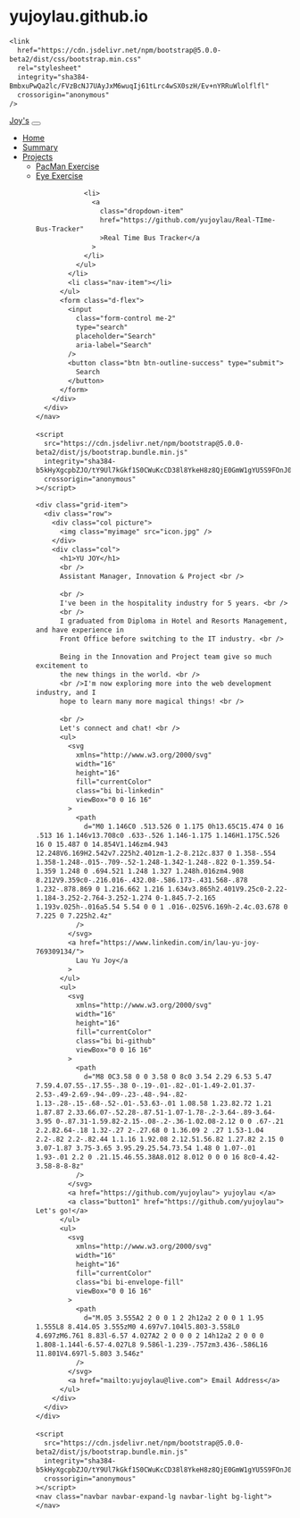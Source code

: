 # yujoylau.github.io
<!DOCTYPE html>

<html>
  <head>
    <link rel="stylesheet" href="style.css" />
    
    <link
      href="https://cdn.jsdelivr.net/npm/bootstrap@5.0.0-beta2/dist/css/bootstrap.min.css"
      rel="stylesheet"
      integrity="sha384-BmbxuPwQa2lc/FVzBcNJ7UAyJxM6wuqIj61tLrc4wSX0szH/Ev+nYRRuWlolflfl"
      crossorigin="anonymous"
    />
  </head>
  <body>
    <nav class="navbar navbar-expand-lg navbar-light bg-light">
      <div class="container-fluid">
        <a class="navbar-brand" href="#">Joy's</a>
        <button
          class="navbar-toggler"
          type="button"
          data-bs-toggle="collapse"
          data-bs-target="#navbarSupportedContent"
          aria-controls="navbarSupportedContent"
          aria-expanded="false"
          aria-label="Toggle navigation"
        >
          <span class="navbar-toggler-icon"></span>
        </button>
        <div class="collapse navbar-collapse" id="navbarSupportedContent">
          <ul class="navbar-nav me-auto mb-2 mb-lg-0">
            <li class="nav-item">
              <a class="nav-link active" aria-current="page" href="Index.html"
                >Home</a
              >
            </li>
            <li class="nav-item">
              <a class="nav-link" href="Projects.html">Summary</a>
            </li>
            <li class="nav-item dropdown">
              <a
                class="nav-link dropdown-toggle"
                href="Projects.html"
                id="navbarDropdown"
                role="button"
                data-bs-toggle="dropdown"
                aria-expanded="false"
              >
                Projects
              </a>
              <ul class="dropdown-menu" aria-labelledby="navbarDropdown">
                <li>
                  <a
                    class="dropdown-item"
                    href="https://github.com/yujoylau/PacMan-Exercise"
                    >PacMan Exercise</a
                  >
                </li>
                <li>
                  <a
                    class="dropdown-item"
                    href="https://github.com/yujoylau/Eye-Exercise"
                    >Eye Exercise</a
                  >
                </li>

                <li>
                  <a
                    class="dropdown-item"
                    href="https://github.com/yujoylau/Real-TIme-Bus-Tracker"
                    >Real Time Bus Tracker</a
                  >
                </li>
              </ul>
            </li>
            <li class="nav-item"></li>
          </ul>
          <form class="d-flex">
            <input
              class="form-control me-2"
              type="search"
              placeholder="Search"
              aria-label="Search"
            />
            <button class="btn btn-outline-success" type="submit">
              Search
            </button>
          </form>
        </div>
      </div>
    </nav>

    <script
      src="https://cdn.jsdelivr.net/npm/bootstrap@5.0.0-beta2/dist/js/bootstrap.bundle.min.js"
      integrity="sha384-b5kHyXgcpbZJO/tY9Ul7kGkf1S0CWuKcCD38l8YkeH8z8QjE0GmW1gYU5S9FOnJ0"
      crossorigin="anonymous"
    ></script>
  </body>
</html>


    <div class="grid-item">
      <div class="row">
        <div class="col picture">
          <img class="myimage" src="icon.jpg" />
        </div>
        <div class="col">
          <h1>YU JOY</h1>
          <br />
          Assistant Manager, Innovation & Project <br />

          <br />
          I've been in the hospitality industry for 5 years. <br />
          <br />
          I graduated from Diploma in Hotel and Resorts Management, and have experience in
          Front Office before switching to the IT industry. <br />

          Being in the Innovation and Project team give so much excitement to
          the new things in the world. <br />
          <br />I'm now exploring more into the web development industry, and I
          hope to learn many more magical things! <br />

          <br />
          Let's connect and chat! <br />
          <ul>
            <svg
              xmlns="http://www.w3.org/2000/svg"
              width="16"
              height="16"
              fill="currentColor"
              class="bi bi-linkedin"
              viewBox="0 0 16 16"
            >
              <path
                d="M0 1.146C0 .513.526 0 1.175 0h13.65C15.474 0 16 .513 16 1.146v13.708c0 .633-.526 1.146-1.175 1.146H1.175C.526 16 0 15.487 0 14.854V1.146zm4.943 12.248V6.169H2.542v7.225h2.401zm-1.2-8.212c.837 0 1.358-.554 1.358-1.248-.015-.709-.52-1.248-1.342-1.248-.822 0-1.359.54-1.359 1.248 0 .694.521 1.248 1.327 1.248h.016zm4.908 8.212V9.359c0-.216.016-.432.08-.586.173-.431.568-.878 1.232-.878.869 0 1.216.662 1.216 1.634v3.865h2.401V9.25c0-2.22-1.184-3.252-2.764-3.252-1.274 0-1.845.7-2.165 1.193v.025h-.016a5.54 5.54 0 0 1 .016-.025V6.169h-2.4c.03.678 0 7.225 0 7.225h2.4z"
              />
            </svg>
            <a href="https://www.linkedin.com/in/lau-yu-joy-769309134/">
              Lau Yu Joy</a
            >
          </ul>
          <ul>
            <svg
              xmlns="http://www.w3.org/2000/svg"
              width="16"
              height="16"
              fill="currentColor"
              class="bi bi-github"
              viewBox="0 0 16 16"
            >
              <path
                d="M8 0C3.58 0 0 3.58 0 8c0 3.54 2.29 6.53 5.47 7.59.4.07.55-.17.55-.38 0-.19-.01-.82-.01-1.49-2.01.37-2.53-.49-2.69-.94-.09-.23-.48-.94-.82-1.13-.28-.15-.68-.52-.01-.53.63-.01 1.08.58 1.23.82.72 1.21 1.87.87 2.33.66.07-.52.28-.87.51-1.07-1.78-.2-3.64-.89-3.64-3.95 0-.87.31-1.59.82-2.15-.08-.2-.36-1.02.08-2.12 0 0 .67-.21 2.2.82.64-.18 1.32-.27 2-.27.68 0 1.36.09 2 .27 1.53-1.04 2.2-.82 2.2-.82.44 1.1.16 1.92.08 2.12.51.56.82 1.27.82 2.15 0 3.07-1.87 3.75-3.65 3.95.29.25.54.73.54 1.48 0 1.07-.01 1.93-.01 2.2 0 .21.15.46.55.38A8.012 8.012 0 0 0 16 8c0-4.42-3.58-8-8-8z"
              />
            </svg>
            <a href="https://github.com/yujoylau"> yujoylau </a>
            <a class="button1" href="https://github.com/yujoylau"> Let's go!</a>
          </ul>
          <ul>
            <svg
              xmlns="http://www.w3.org/2000/svg"
              width="16"
              height="16"
              fill="currentColor"
              class="bi bi-envelope-fill"
              viewBox="0 0 16 16"
            >
              <path
                d="M.05 3.555A2 2 0 0 1 2 2h12a2 2 0 0 1 1.95 1.555L8 8.414.05 3.555zM0 4.697v7.104l5.803-3.558L0 4.697zM6.761 8.83l-6.57 4.027A2 2 0 0 0 2 14h12a2 2 0 0 0 1.808-1.144l-6.57-4.027L8 9.586l-1.239-.757zm3.436-.586L16 11.801V4.697l-5.803 3.546z"
              />
            </svg>
            <a href="mailto:yujoylau@live.com"> Email Address</a>
          </ul>
        </div>
      </div>
    </div>

    <script
      src="https://cdn.jsdelivr.net/npm/bootstrap@5.0.0-beta2/dist/js/bootstrap.bundle.min.js"
      integrity="sha384-b5kHyXgcpbZJO/tY9Ul7kGkf1S0CWuKcCD38l8YkeH8z8QjE0GmW1gYU5S9FOnJ0"
      crossorigin="anonymous"
    ></script>
    <nav class="navbar navbar-expand-lg navbar-light bg-light"></nav>
  </body>
</html>
